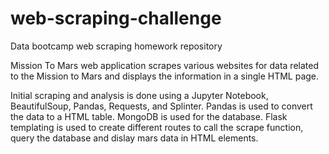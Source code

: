 # web-scraping-challenge
Data bootcamp web scraping homework repository

Mission To Mars web application scrapes various websites for data related to the Mission to Mars and displays the information in a single HTML page.

Initial scraping and analysis is done using a Jupyter Notebook, BeautifulSoup, Pandas, Requests, and Splinter.
Pandas is used to convert the data to a HTML table. MongoDB is used for the database.  Flask templating is used to create different routes to call the scrape function, query the database and dislay mars data in HTML elements.